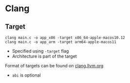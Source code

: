 # Clang

## Target

```
clang main.c -o app_x86 -target x86_64-apple-macos10.12
clang main.c -o app_arm -target arm64-apple-macos11
```

- Specified using `-target` flag
- Architecture is part of the target

Format of targets can be found on
[clang.llvm.org](https://clang.llvm.org/docs/CrossCompilation.html#general-cross-compilation-options-in-clang)

- `abi` is optional

